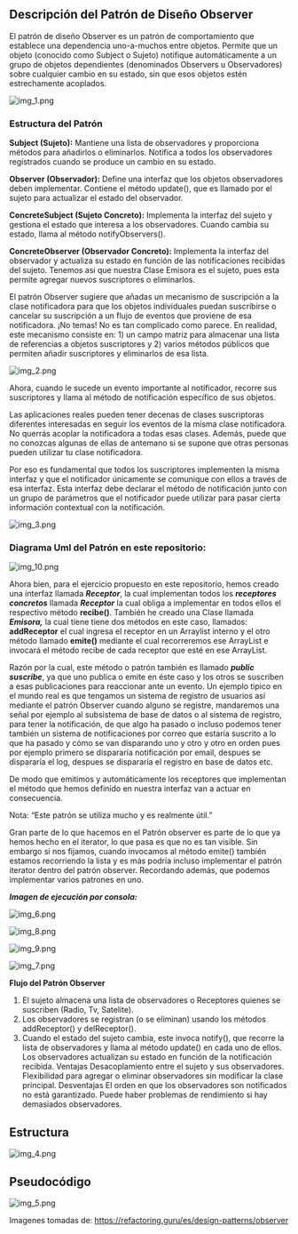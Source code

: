 ## Descripción del Patrón de Diseño Observer

El patrón de diseño Observer es un patrón de comportamiento que establece una dependencia uno-a-muchos entre objetos. Permite que un objeto (conocido como Subject o Sujeto) notifique automáticamente a un grupo de objetos dependientes (denominados Observers u Observadores) sobre cualquier cambio en su estado, sin que esos objetos estén estrechamente acoplados.

![img_1.png](img_1.png)

### Estructura del Patrón

**Subject (Sujeto):** Mantiene una lista de observadores y proporciona métodos para añadirlos o eliminarlos. Notifica a todos los observadores registrados cuando se produce un cambio en su estado.

**Observer (Observador):** Define una interfaz que los objetos observadores deben implementar. Contiene el método update(), que es llamado por el sujeto para actualizar el estado del observador.

**ConcreteSubject (Sujeto Concreto):** Implementa la interfaz del sujeto y gestiona el estado que interesa a los observadores. Cuando cambia su estado, llama al método notifyObservers().

**ConcreteObserver (Observador Concreto):** Implementa la interfaz del observador y actualiza su estado en función de las notificaciones recibidas del sujeto.
Tenemos asi que nuestra Clase Emisora es el sujeto, pues esta permite agregar nuevos suscriptores o eliminarlos.

El patrón Observer sugiere que añadas un mecanismo de suscripción a la clase notificadora para que los objetos individuales puedan suscribirse o cancelar su suscripción a un flujo de eventos que proviene de esa notificadora. ¡No temas! No es tan complicado como parece. En realidad, este mecanismo consiste en: 1) un campo matriz para almacenar una lista de referencias a objetos suscriptores y 2) varios métodos públicos que permiten añadir suscriptores y eliminarlos de esa lista.

![img_2.png](img_2.png)

Ahora, cuando le sucede un evento importante al notificador, recorre sus suscriptores y llama al método de notificación específico de sus objetos.

Las aplicaciones reales pueden tener decenas de clases suscriptoras diferentes interesadas en seguir los eventos de la misma clase notificadora. No querrás acoplar la notificadora a todas esas clases. Además, puede que no conozcas algunas de ellas de antemano si se supone que otras personas pueden utilizar tu clase notificadora.

Por eso es fundamental que todos los suscriptores implementen la misma interfaz y que el notificador únicamente se comunique con ellos a través de esa interfaz. Esta interfaz debe declarar el método de notificación junto con un grupo de parámetros que el notificador puede utilizar para pasar cierta información contextual con la notificación.



![img_3.png](img_3.png)

### Diagrama Uml del Patrón en este repositorio:

![img_10.png](img_10.png)

Ahora bien, para el ejercicio propuesto en este repositorio, hemos creado una interfaz llamada **_Receptor_**, la cual implementan todos los **_receptores concretos_** llamada **_Receptor_** la cual obliga a implementar en todos ellos el respectivo método **recibe()**. También he creado una Clase llamada **_Emisora,_** la cual tiene tiene dos métodos en este caso, llamados: **addReceptor** el cual ingresa el receptor en un Arraylist interno y el otro método llamado **emite()** mediante el cual recorreremos ese ArrayList e invocará el método recibe de cada receptor que esté en ese ArrayList.

Razón por la cual, este método o patrón también es llamado **_public suscribe_**, ya que uno publica o emite en éste caso y los otros se suscriben a esas publicaciones para reaccionar ante un evento. Un ejemplo tipico en el mundo real es que tengamos un sistema de registro de usuarios así mediante el patrón Observer cuando alguno se registre, mandaremos una señal por ejemplo al subsistema de base de datos o al sistema de registro, para tener la notificación, de que algo ha pasado o incluso podemos tener también un sistema de notificaciones por correo que estaría suscrito a lo que ha pasado y cómo se van disparando uno y otro y otro en orden pues por ejemplo primero se dispararía notificación por email, despues se dispararía el log, despues se dispararía el registro en base de datos etc.

De modo que emitimos y automáticamente los receptores que implementan el método que hemos definido en nuestra interfaz van a actuar en consecuencia.


Nota: “Este patrón se utiliza mucho y es realmente útil.”


Gran parte de lo que hacemos en el Patrón observer es parte de lo que ya hemos hecho en el iterator, lo que pasa es que no es tan visible. Sin embargo si nos fijamos, cuando invocamos al método emite() también estamos recorriendo la lista y es más podría incluso implementar el patrón iterator dentro del patrón observer. Recordando además, que podemos implementar varios patrones en uno.

**_Imagen de ejecución por consola:_**

![img_6.png](img_6.png)

![img_8.png](img_8.png)

![img_9.png](img_9.png)

![img_7.png](img_7.png)

**Flujo del Patrón Observer**

1. El sujeto almacena una lista de observadores o Receptores quienes se suscriben (Radio, Tv, Satelite).
2. Los observadores se registran (o se eliminan) usando los métodos addReceptor() y delReceptor().
3. Cuando el estado del sujeto cambia, este invoca notify(), que recorre la lista de observadores y llama al método update() en cada uno de ellos.
Los observadores actualizan su estado en función de la notificación recibida.
Ventajas
Desacoplamiento entre el sujeto y sus observadores.
Flexibilidad para agregar o eliminar observadores sin modificar la clase principal.
Desventajas
El orden en que los observadores son notificados no está garantizado.
Puede haber problemas de rendimiento si hay demasiados observadores.

## Estructura

![img_4.png](img_4.png)

## Pseudocódigo

![img_5.png](img_5.png)

Imagenes tomadas de: https://refactoring.guru/es/design-patterns/observer
